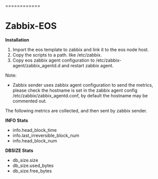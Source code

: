============
# Zabbix-EOS

**Installation**

1. Import the eos template to zabbix and link it to the eos node host.
2. Copy the scripts to a path. like /etc/zabbix.
3. Copy eos zabbix agent configuration to /etc/zabbix-agent/zabbix_agentd.d and restart zabbix agent.

Note:
- Zabbix sender uses zabbix agent configuration to send the metrics, please check the hostname is set in the zabbix agent config /etc/zabbix/zabbix_agentd.conf, by default the hostname may be commented out.

The following metrics are collected, and then sent by zabbix sender.

**INFO Stats**
- info.head_block_time
- info.last_irreversible_block_num 
- info.head_block_num 

**DBSIZE Stats**
- db_size.size 
- db_size.used_bytes 
- db_size.free_bytes 

